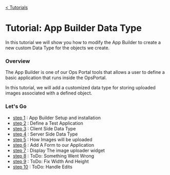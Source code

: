 [< Tutorials](../tutorial.md)
# Tutorial: App Builder Data Type
In this tutorial we will show you how to modify the App Builder to create a new custom Data Type for the objects we create.

### Overview
The App Builder is one of our Ops Portal tools that allows a user to define a basic application that runs inside the OpsPortal.

In this tutorial, we will add a customized data type for storing uploaded images associated with a defined object. 


### Let's Go

+ [step 1](tutorial_step1.md) : App Builder Setup and installation
+ [step 2](tutorial_step2.md) : Define a Test Application
+ [step 3](tutorial_step3.md) : Client Side Data Type
+ [step 4](tutorial_step4.md) : Server Side Data Type
+ [step 5](tutorial_step5.md) : How Images will be uploaded
+ [step 6](tutorial_step6.md) : Add A Form to our Application
+ [step 7](tutorial_step7.md) : Display The image uploader widget
+ [step 8](tutorial_step8.md) : ToDo: Something Went Wrong
+ [step 9](tutorial_step9.md) : ToDo: Fix Width And Height
+ [step 10](tutorial_step10.md) : ToDo: Handle Edits


